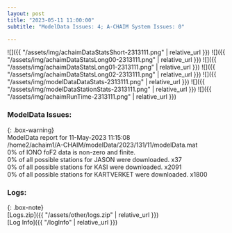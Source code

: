 ```yaml
---
layout: post
title: "2023-05-11 11:00:00"
subtitle: "ModelData Issues: 4; A-CHAIM System Issues: 0"

---
```


![]({{ "/assets/img/achaimDataStatsShort-2313111.png" | relative_url }})
![]({{ "/assets/img/achaimDataStatsLong00-2313111.png" | relative_url }})
![]({{ "/assets/img/achaimDataStatsLong01-2313111.png" | relative_url }})
![]({{ "/assets/img/achaimDataStatsLong02-2313111.png" | relative_url }})
![]({{ "/assets/img/modelDataDataStats-2313111.png" | relative_url }})
![]({{ "/assets/img/modelDataStationStats-2313111.png" | relative_url }})
![]({{ "/assets/img/achaimRunTime-2313111.png" | relative_url }})


### ModelData Issues:  
  
{: .box-warning}  
 ModelData report for 11-May-2023 11:15:08   
 /home2/achaim1/A-CHAIM/modelData/2023/131/11/modelData.mat   
 0% of IONO foF2 data is non-zero and finite.   
 0% of all possible stations for JASON were downloaded. x37   
 0% of all possible stations for KASI were downloaded. x2091   
 0% of all possible stations for KARTVERKET were downloaded. x1800   
  


### Logs:  
  
{: .box-note}  
[Logs.zip]({{ "/assets/other/logs.zip" | relative_url }})  
[Log Info]({{ "/logInfo" | relative_url }})  
